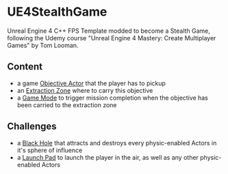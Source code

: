 # UE4StealthGame
Unreal Engine 4 C++ FPS Template modded to become a Stealth Game,
following the Udemy course "Unreal Engine 4 Mastery: Create Multiplayer Games" by Tom Looman.

## Content

- a game [Objective Actor](Source/FPSGame/Public/FPSObjective.h) that the player has to pickup
- an [Extraction Zone](Source/FPSGame/Public/FPSExtractionZone.h) where to carry this objective
- a [Game Mode](Source/FPSGame/Public/FPSGameMode.h) to trigger mission completion when the objective has been carried to the extraction zone

## Challenges

- a [Black Hole](Source/FPSGame/Public/BlackHole.h) that attracts and destroys every physic-enabled Actors in it's sphere of influence
- a [Launch Pad](Source/FPSGame/Public/LaunchPad.h) to launch the player in the air, as well as any other physic-enabled Actors